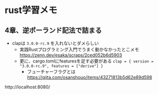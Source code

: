 # rust学習メモ

## 4章、逆ポーランド記法で詰まる

- clapは `3.0.0-rc.9` を入れないとダメらしい
	- 実践Rustプログラミング入門でうまく動かなかったとこメモ https://zenn.dev/esaka/scraps/2ced052b6d5903
	- 更に、cargo.tomlにfeaturesを足す必要がある `clap = { version = "3.0.0-rc.9", features = ["derive"] }`
		- フューチャーフラグとは https://qiita.com/osanshouo/items/43271813b5d62e89d598

		
http://localhost:8080/

